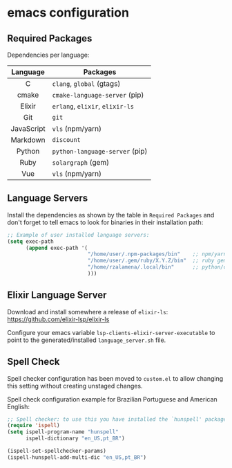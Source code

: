 emacs configuration
===================

Required Packages
-----------------

Dependencies per language:

| Language   | Packages                        |
|:----------:|---------------------------------|
| C          | `clang`, `global` (gtags)       |
| cmake      | `cmake-language-server` (pip)   |
| Elixir     | `erlang`, `elixir`, `elixir-ls` |
| Git        | `git`                           |
| JavaScript | `vls` (npm/yarn)                |
| Markdown   | `discount`                      |
| Python     | `python-language-server` (pip)  |
| Ruby       | `solargraph` (gem)              |
| Vue        | `vls` (npm/yarn)                |


Language Servers
----------------

Install the dependencies as shown by the table in `Required Packages` and
don't forget to tell emacs to look for binaries in their installation path:

```el
;; Example of user installed language servers:
(setq exec-path
      (append exec-path '(
                          "/home/user/.npm-packages/bin"    ;; npm/yarn.
                          "/home/user/.gem/ruby/X.Y.Z/bin"  ;; ruby gem.
                          "/home/rzalamena/.local/bin"      ;; python/others.
                          )))
```


Elixir Language Server
----------------------

Download and install somewhere a release of `elixir-ls`:
https://github.com/elixir-lsp/elixir-ls

Configure your emacs variable `lsp-clients-elixir-server-executable` to
point to the generated/installed `language_server.sh` file.


Spell Check
-----------

Spell checker configuration has been moved to `custom.el` to allow
changing this setting without creating unstaged changes.

Spell check configuration example for Brazilian Portuguese and American
English:

```el
;; Spell checker: to use this you have installed the `hunspell' package.
(require 'ispell)
(setq ispell-program-name "hunspell"
      ispell-dictionary "en_US,pt_BR")

(ispell-set-spellchecker-params)
(ispell-hunspell-add-multi-dic "en_US,pt_BR")
```
